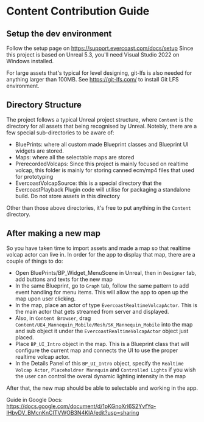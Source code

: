 # Content Contribution Guide

## Setup the dev environment
Follow the setup page on https://support.evercoast.com/docs/setup Since this project is based on Unreal 5.3, you'll need Visual Studio 2022 on Windows installed.

For large assets that's typical for level designing, git-lfs is also needed for anything larger than 100MB. See https://git-lfs.com/ to install Git LFS environment.

## Directory Structure
The project follows a typical Unreal project structure, where `Content` is the directory for all assets that being recognised by Unreal. Notebly, there are a few special sub-directories to be aware of:

  - BluePrints: where all custom made Blueprint classes and Blueprint UI widgets are stored.
  - Maps: where all the selectable maps are stored
  - PrerecordedVolcaps: Since this project is mainly focused on realtime volcap, this folder is mainly for storing canned ecm/mp4 files that used for prototyping
  - EvercoastVolcapSource: this is a special directory that the EvercoastPlayback Plugin code will utilise for packaging a standalone build. Do not store assets in this directory

Other than those above directories, it's free to put anything in the `Content` directory.

## After making a new map
So you have taken time to import assets and made a map so that realtime volcap actor can live in. In order for the app to display that map, there are a couple of things to do:

- Open BluePrints/BP_Widget_MenuScene in Unreal, then in `Designer` tab, add buttons and texts for the new map
- In the same Blueprint, go to `Graph` tab, follow the same pattern to add event handling for menu items. This will allow the app to open up the map upon user clicking.
- In the map, place an actor of type `EvercoastRealtimeVolcapActor`. This is the main actor that gets streamed from server and displayed.
- Also, in `Content Browser`, drag `Content/UE4_Mannequin_Mobile/Mesh/SK_Mannequin_Mobile` into the map and sub object it under the `EvercoastRealtimeVolcapActor` object just placed.
- Place `BP_UI_Intro` object in the map. This is a Blueprint class that will configure the current map and connects the UI to use the proper realtime volcap actor. 
- In the Details Panel of this `BP_UI_Intro` object, specify the `Realtime Volcap Actor`, `Placeholdrer Mannquin` and `Controlled Lights` if you wish the user can control the overal dynamic lighting intensity in the map
 

After that, the new map should be able to selectable and working in the app.

Guide in Google Docs: https://docs.google.com/document/d/1pKGnoXrl6S2YvfYq-IHbvDV_BMcnKnCITVWOB3N4KIA/edit?usp=sharing